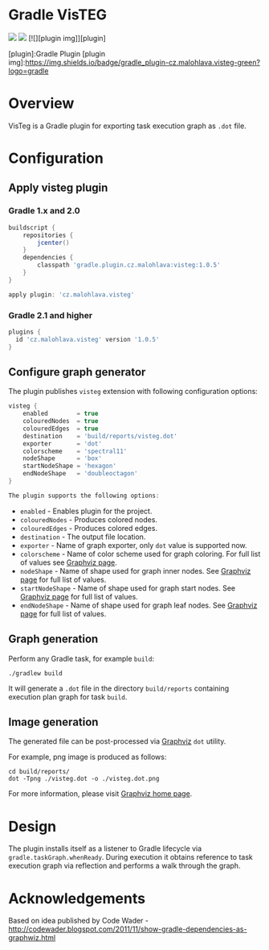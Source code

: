 Gradle VisTEG
=============

[![][travis img]][travis]
[![][license img]][license]
[![][plugin img]][plugin]

[travis]:https://travis-ci.org/mmalohlava/gradle-visteg
[travis img]:https://travis-ci.org/mmalohlava/gradle-visteg.svg?branch=master
[license]:LICENSE
[license img]:https://img.shields.io/badge/License-Apache%202-blue.svg
[plugin]:Gradle Plugin
[plugin img]:https://img.shields.io/badge/gradle_plugin-cz.malohlava.visteg-green?logo=gradle

# Overview
VisTeg is a Gradle plugin for exporting task execution graph as `.dot` file.


# Configuration

## Apply visteg plugin

### Gradle 1.x and 2.0

```groovy
buildscript {
    repositories {
        jcenter()
    }
    dependencies {
        classpath 'gradle.plugin.cz.malohlava:visteg:1.0.5'
    }
}

apply plugin: 'cz.malohlava.visteg'
```

### Gradle 2.1 and higher

```groovy
plugins {
  id 'cz.malohlava.visteg' version '1.0.5'
}
```

## Configure graph generator

The plugin publishes `visteg` extension with following configuration options:
```groovy
visteg {
    enabled        = true
    colouredNodes  = true
    colouredEdges  = true
    destination    = 'build/reports/visteg.dot'
    exporter       = 'dot'
    colorscheme    = 'spectral11'
    nodeShape      = 'box'
    startNodeShape = 'hexagon'
    endNodeShape   = 'doubleoctagon'
}

The plugin supports the following options:
```
 * `enabled` - Enables plugin for the project.
 * `colouredNodes` - Produces colored nodes.
 * `colouredEdges` - Produces colored edges.
 * `destination` - The output file location.
 * `exporter` - Name of graph exporter, only `dot` value is supported now.
 * `colorscheme` - Name of color scheme used for graph coloring. For full list of values see [Graphviz page](http://www.graphviz.org/content/color-names).
 * `nodeShape` - Name of shape used for graph inner nodes. See [Graphviz page](http://www.graphviz.org/content/node-shapes) for full list of values.
 * `startNodeShape` - Name of shape used for graph start nodes. See [Graphviz page](http://www.graphviz.org/content/node-shapes) for full list of values.
 * `endNodeShape` - Name of shape used for graph leaf nodes. See [Graphviz page](http://www.graphviz.org/content/node-shapes) for full list of values.

## Graph generation
Perform any Gradle task, for example `build`:
```
./gradlew build
```

It will generate a `.dot` file in the directory `build/reports` containing execution plan graph for task `build`.

## Image generation
The generated file can be post-processed via [Graphviz](http://www.graphviz.org) `dot` utility.

For example, png image is produced as follows:
```
cd build/reports/
dot -Tpng ./visteg.dot -o ./visteg.dot.png
```

For more information, please visit [Graphviz home page](http://www.graphviz.org).

# Design
The plugin installs itself as a listener to Gradle lifecycle via `gradle.taskGraph.whenReady`. 
During execution it obtains reference to task execution graph via reflection and performs a walk through the graph.


# Acknowledgements
Based on idea published by Code Wader - http://codewader.blogspot.com/2011/11/show-gradle-dependencies-as-graphwiz.html

